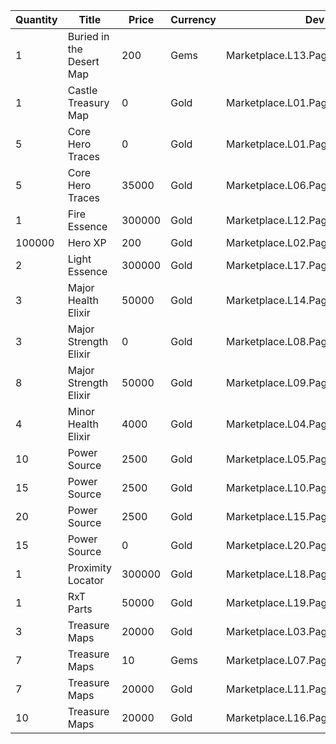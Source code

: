 | Quantity | Title | Price | Currency |  Dev Name |
| -------- | ----- | ----- | -------- |  -------- |
| 1 | Buried in the Desert Map | 200 | Gems | Marketplace.L13.Page01.MapsMisc.09 |
| 1 | Castle Treasury Map | 0 | Gold | Marketplace.L01.Page1.VIP5.FreeBonus.05 |
| 5 | Core Hero Traces | 0 | Gold | Marketplace.L01.Page01.Free.16 |
| 5 | Core Hero Traces | 35000 | Gold | Marketplace.L06.Page01.Token.04 |
| 1 | Fire Essence | 300000 | Gold | Marketplace.L12.Page01.Reagent.02 |
| 100000 | Hero XP | 200 | Gold | Marketplace.L02.Page01.XP.01 |
| 2 | Light Essence | 300000 | Gold | Marketplace.L17.Page01.Shard.08 |
| 3 | Major Health Elixir | 50000 | Gold | Marketplace.L14.Page01.ElixirAll.01 |
| 3 | Major Strength Elixir | 0 | Gold | Marketplace.L08.Page01.Free.24 |
| 8 | Major Strength Elixir | 50000 | Gold | Marketplace.L09.Page01.MajorElixir.04 |
| 4 | Minor Health Elixir | 4000 | Gold | Marketplace.L04.Page01.MinorElixir.01 |
| 10 | Power Source | 2500 | Gold | Marketplace.L05.Page01.PowerSource.01 |
| 15 | Power Source | 2500 | Gold | Marketplace.L10.Page01.PowerSource.04 |
| 20 | Power Source | 2500 | Gold | Marketplace.L15.Page01.PowerSource.07 |
| 15 | Power Source | 0 | Gold | Marketplace.L20.Page01.Free.72 |
| 1 | Proximity Locator | 300000 | Gold | Marketplace.L18.Page01.Hero.01 |
| 1 | RxT Parts | 50000 | Gold | Marketplace.L19.Page01.Misc.10 |
| 3 | Treasure Maps | 20000 | Gold | Marketplace.L03.Page01.MapFragments.01 |
| 7 | Treasure Maps | 10 | Gems | Marketplace.L07.Page01.MapFragments.05 |
| 7 | Treasure Maps | 20000 | Gold | Marketplace.L11.Page01.TreasureMap.01 |
| 10 | Treasure Maps | 20000 | Gold | Marketplace.L16.Page01.TreasureMap.04 |
